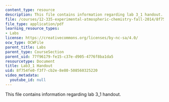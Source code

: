 ```yaml
---
content_type: resource
description: This file contains information regarding lab 3_1 handout.
file: /courses/12-335-experimental-atmospheric-chemistry-fall-2014/8f754fe0f3f7cb2e8e80508560325220_MIT12_335F14_Lab3_1.pdf
file_type: application/pdf
learning_resource_types:
- Labs
license: https://creativecommons.org/licenses/by-nc-sa/4.0/
ocw_type: OCWFile
parent_title: Labs
parent_type: CourseSection
parent_uid: 77f96179-fe15-c37e-d905-4776f8ba1da5
resourcetype: Document
title: Lab3_1 Handout
uid: 8f754fe0-f3f7-cb2e-8e80-508560325220
video_metadata:
  youtube_id: null
---
```

This file contains information regarding lab 3_1 handout.